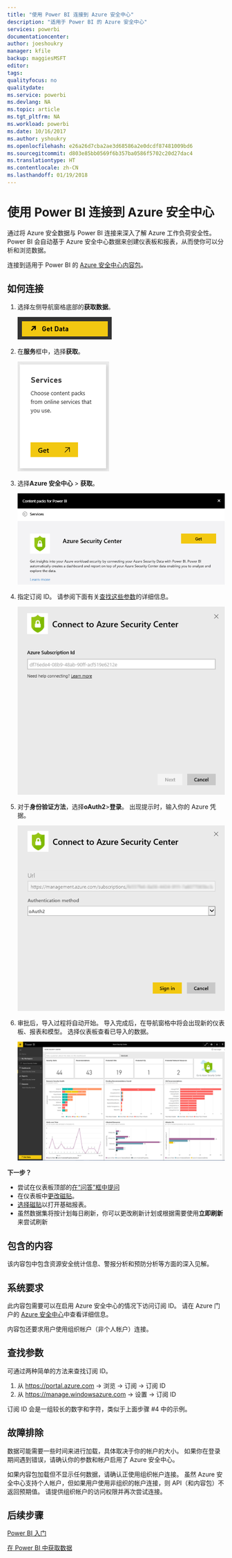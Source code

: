 ```yaml
---
title: "使用 Power BI 连接到 Azure 安全中心"
description: "适用于 Power BI 的 Azure 安全中心"
services: powerbi
documentationcenter: 
author: joeshoukry
manager: kfile
backup: maggiesMSFT
editor: 
tags: 
qualityfocus: no
qualitydate: 
ms.service: powerbi
ms.devlang: NA
ms.topic: article
ms.tgt_pltfrm: NA
ms.workload: powerbi
ms.date: 10/16/2017
ms.author: yshoukry
ms.openlocfilehash: e26a26d7cba2ae3d68586a2e0dcdf87481009bd6
ms.sourcegitcommit: d803e85bb0569f6b357ba0586f5702c20d27dac4
ms.translationtype: HT
ms.contentlocale: zh-CN
ms.lasthandoff: 01/19/2018
---
```

# <a name="connect-to-azure-security-center-with-power-bi"></a>使用 Power BI 连接到 Azure 安全中心
通过将 Azure 安全数据与 Power BI 连接来深入了解 Azure 工作负荷安全性。 Power BI 会自动基于 Azure 安全中心数据来创建仪表板和报表，从而使你可以分析和浏览数据。

连接到适用于 Power BI 的 [Azure 安全中心内容包](https://app.powerbi.com/getdata/services/azure-security-center)。

## <a name="how-to-connect"></a>如何连接
1. 选择左侧导航窗格底部的**获取数据**。
   
   ![](media/service-connect-to-azure-security-center/getdata.png)
2. 在**服务**框中，选择**获取**。
   
   ![](media/service-connect-to-azure-security-center/services.png)
3. 选择**Azure 安全中心** \> **获取**。
   
   ![](media/service-connect-to-azure-security-center/asc.png)
4. 指定订阅 ID。 请参阅下面有关[查找这些参数](#FindingParams)的详细信息。
   
   ![](media/service-connect-to-azure-security-center/params.png)
5. 对于**身份验证方法**，选择**oAuth2**\>**登录**。 出现提示时，输入你的 Azure 凭据。
   
    ![](media/service-connect-to-azure-security-center/creds.png)
6. 审批后，导入过程将自动开始。 导入完成后，在导航窗格中将会出现新的仪表板、报表和模型。 选择仪表板查看已导入的数据。
   
     ![](media/service-connect-to-azure-security-center/dashboard.png)

**下一步？**

* 尝试在仪表板顶部的[在“问答”框中提问](power-bi-q-and-a.md)
* 在仪表板中[更改磁贴](service-dashboard-edit-tile.md)。
* [选择磁贴](service-dashboard-tiles.md)以打开基础报表。
* 虽然数据集将按计划每日刷新，你可以更改刷新计划或根据需要使用**立即刷新**来尝试刷新

## <a name="whats-included"></a>包含的内容
该内容包中包含资源安全统计信息、警报分析和预防分析等方面的深入见解。

## <a name="system-requirements"></a>系统要求
此内容包需要可以在启用 Azure 安全中心的情况下访问订阅 ID。 请在 Azure 门户的 [Azure 安全中心](https://portal.azure.com/#blade/Microsoft_Azure_Security/SecurityDashboardStartBladeV2)中查看详细信息。

内容包还要求用户使用组织帐户（非个人帐户）连接。

<a name="FindingParams"></a>

## <a name="finding-parameters"></a>查找参数
可通过两种简单的方法来查找订阅 ID。

1. 从 https://portal.azure.com -&gt; 浏览 -&gt; 订阅 -&gt; 订阅 ID
2. 从 https://manage.windowsazure.com -&gt; 设置 -&gt; 订阅 ID

订阅 ID 会是一组较长的数字和字符，类似于上面步骤 \#4 中的示例。 

## <a name="troubleshooting"></a>故障排除
数据可能需要一些时间来进行加载，具体取决于你的帐户的大小。 如果你在登录期间遇到错误，请确认你的参数和帐户启用了 Azure 安全中心。

如果内容包加载但不显示任何数据，请确认正使用组织帐户连接。 虽然 Azure 安全中心支持个人帐户，但如果用户使用非组织的帐户连接，则 API（和内容包）不返回预期值。 请提供组织帐户的访问权限并再次尝试连接。

## <a name="next-steps"></a>后续步骤
[Power BI 入门](service-get-started.md)

[在 Power BI 中获取数据](service-get-data.md)


